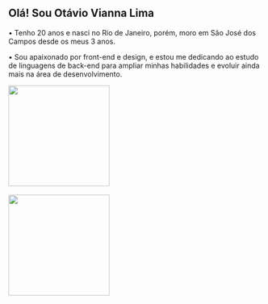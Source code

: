 ## Olá! Sou Otávio Vianna Lima

• Tenho 20 anos e nasci no Rio de Janeiro, porém, moro em São José dos Campos desde os meus 3 anos. 

• Sou apaixonado por front-end e design, e estou me dedicando ao estudo de linguagens de back-end para ampliar minhas habilidades e evoluir ainda mais na área de desenvolvimento.

<a href="https://github.com/anuraghazr/github-readme-stats">
  <img height=200 align="center" src="https://github-readme-stats.vercel.app/api?username=tuzzooz" />
</a>
<br>
<br>

<a href="https://github.com/anuraghazra/convoychat">
  <img height=200 align="center" src="https://github-readme-stats.vercel.app/api/top-langs?username=tuzzooz&layout=compact&langs_count=8&card_width=320" />
</a>
